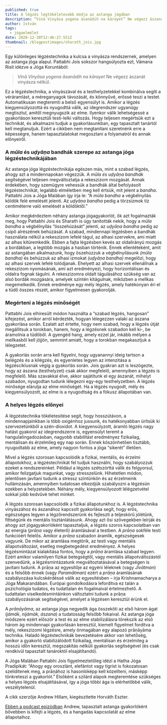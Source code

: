 ```yaml
---
published: true
title: A légzés legtökéletesebb módja az astanga jógában
description: “Vinā Vinyāsa yogena āsanādih na kārayet” Ne végezz ászanát vinyásza nélkül.
author: István
tags:
  - jógaelmélet
date: 2020-12-30T12:46:27.551Z
thumbnail: /blogpostimages/sharath_jois.jpg
---
```

Egy különleges légzéstechnika a kulcsa a vinyásza rendszernek, amelyen az astanga jóga alapul. Pattabhi Jois sokszor hangsúlyozta ezt, Vāmana Risit idézve a Jóga Koruntából:

> *Vinā Vinyāsa yogena āsanādih na kārayet*
> Ne végezz ászanát vinyásza nélkül.

Ez a légzéstechnika, a vinyászával és a testhelyzetekkel kombinálva segíti a véráramlást, a méreganyagok távozását, és könnyűvé, erőssé teszi a testet. Automatikusan megteremti a belső egyensúlyt is. Amikor a légzés kiegyensúlyozottá és nyugodttá válik, az idegrendszer ugyanúgy megtisztul, amitől megnyugszik az elme. Ilyenkor válik lehetségessé a gyakorláson keresztüli testi-lelki változás.
Hogy teljesen megértsük ezt a technikát, és alkalmazni tudjuk a gyakorlásunkban, egy tapasztalt tanártól kell megtanuljuk. Ezért a cikkben nem megtanítani szeretnénk erre a képességre, hanem tapasztalatokat megosztani a folyamatról és annak előnyeiről.

### A *mūla* és *uḍyāṇa* bandhák szerepe az astanga jóga légzéstechnikájában

Az astanga jóga légzéstechnikája egészen más, mint a szabad légzés, ahogy azt a mindennapokan végezzük. A *mūla és uḍyāṇa bandhák* segítségével teljesen megváltoztatja a rekeszizom mozgását. Annak érdekében, hogy szemügyre vehessük a bandhák által befolyásolt légzéstechnikát, legalább elméletben meg kell értsük, mit jelent a *bandha*. Pattabhi Jois a Jóga Malában így írja le: “A *mūla bandha* a végbélnyílás köldök felé emelését jelenti. Az *uḍyāṇa bandha* pedig a törzsizmok tíz centiméterre való emelését a köldöktől.”

Amikor megkérdeztem néhány astanga jógagyakorlót, ők azt fogalmazták meg, hogy Pattabhi Jois és Sharath is úgy tanították nekik, hogy a *mūla bandha* a végbélnyílás “összehúzását” jelenti, az *uḍyāṇa bandha* pedig az csípő alrészének behúzását. A szabad, mindennapi légzésben a bandhák használata nélkül a rekeszizom lefelé tágul, az alhasi szervekre, ami miatt az alhas kitüremkedik. Ebben a fajta légzésben kevés az oldalirányú mozgás a bordákban, a legtöbb mozgás a hasban történik.
Ennek ellentéteként, amit az astangában alkalmazunk, hogy öszehúzzuk a végbélnyílásunk *(mūla bandha)* és behúzzuk az alhasi izmokat *(uḍyāṇa bandha)* megelőzi, hogy az alhasi szervek lefelé tolódjanak. Ehelyett az alhasi szervek ellenállnak a rekeszizom nyomásának, ami azt eredményezi, hogy horizontálisan és oldalra fognak tágulni. A rekeszizomra oldalt tágulásához szükség van az alsó bordák mozgására, amelyek szintén kitágulnak, miközben a mellkas megemelkedik. Ennek eredménye egy mély légzés, amely hatékonyan éri el a tüdő összes részét, amikor figyelmesen gyakorolják.

### Megérteni a légzés minőségét

Pattabhi Jois elhíresült módon használta a “szabad légzés, hangosan” kifejezést, amikor arról kérdezték, hogyan lélegezzen valaki az ászana gyakorlása során. Ezalatt azt értette, hogy nem szabad, hogy a légzés útját megállítsuk a torokban, hanem, hogy a légzésnek szabadon kell ki-, be áramolnia a tüdőből. A gyengéd hang, amely ezzel jár, inkább mélyen a mellkasből kell jöjjön, semmint amiatt, hogy a torokban megakasztjuk a lélegzetet.

A gyakorlás során arra kell figyelni, hogy ugyanannyi ideig tartson a belégzés és a kilégzés, és egyenletes legyen az intenzitása a légzésciklusnak végig a gyakorlás során. Jois gyakran azt is leszögezte, hogy az ászana (testhelyzet) csak akkor megfelelő, amennyiben a légzés is megfelelő. Más szavakkal élve, akkor sajátítunk el egy ászanát, mihelyt szabadon, nyugodtan tudunk lélegezni egy-egy testhelyzetben. A légzés minősége elárulja az elme minőségét. Ha a légzés nyugodt, mély és kiegyensúlyozott, az elme is a nyugodtság és a fókusz állapotában van.

### A helyes légzés előnyei

A légzéstechnika tökéletesítése segít, hogy hosszútávon, a mindennapjainkban is több oxigénhoz jussunk, és hatékonyabban ürítsük ki szervezetünkből a szén-dioxidot. A kiegyensúlyzott, áramló légzés nagy hatást gyakorol az idegrendszerre is, egyensúlyt teremt a hangulatingadozásban, nagyobb stabilitást eredményez fizikailag, mentálisan és érzelmileg egy nap során. Ennek köszönhetően tisztább, nyugodtabb az elme, amely nagyon fontos a jóga “sikerét” illetően.

Mivel a légzés szorosan kapcsolódik a fizikai, mentális, és érzelmi állapotokhoz, a légzéstechnikát fel tudjuk használni, hogy szabályozzuk ezeket a rendszereinket. Például a légzés szétszórttá válik és felgyorsul, amikor felizgatjuk magunkat, vagy stresszelünk. Hihetetlen módon, jelentősen javítani tudunk a stressz szintünkön és az érzelmeink hullámzásán, amennyiben tudatosan elkezdjük szabályozni a légzésün ezekben a helyzetekben. Néhány mély, kiegyensúlyozott lélégzetvétel sokkal jobb kedvűvé tehet minket.

A légzés szorosan kapcsolódik a fizikai állapotunkhoz is. A légzéstechnika vinyászához és ászanához kapcsolt gyakorlása segít, hogy erős, egészséges legyen a légzőrendszerünk és fejleszti a teljeskörű jólétünk, fittségünk és mentális tisztánlátásunk. Ahogy azt ősi szövegekben leírják és ahogy azt jógagyakorlóként tapasztaljuk, a légzés szoros kapcsolatban van az energia (*prāṇa* vagy életerő) áramlásával a testben. A *prāṇa* sokféle testi funkcióért felelős. Amikor a *prāṇa* szabadon áramlik, egészségesek vagyunk. De mikor az áramlása megtörik, az testi vagy mentális állapotváltozást, esetleg megbetegedést eredményez. A helyes légzésmintázat kialakítása fontos, hogy a *prāṇa* áramlása szabad legyen. Ezért amikor valamilyen fizikai betegségtől, vagy mentális állapotváltozástól szenvedünk, a légzésmintázatunk megváltoztatásával a betegségen is javítani tudunk.
A prāṇa az egyesítője az egyéni léleknek (vagy *Jīvātman*) és a felsőbb énnek (vagy *Paramātman*) ezért a *prāṇa* áramlásának szabályozása kulcskérdéssé válik az egyesítésben – írja Krishnamacharya a Jóga Makarandában. Európai gondolkodásra lefordítva ez talán a pszichológia tudatos, és tudattalan én fogalmaival értelmezhető. A tudattalan viselkedésmintáinkon változtatni tudunk a prāṇa szabályozásának segítségével, amelyet a légzésen keresztül érünk el.

A *prāṇāyāma*, az astanga jóga negyedik ága összeköti az első három ágat (*jámák*, *nijámák*, *ászana*) a tudatosság felsőbb fokaival. Az astanga jóga módszere ezért először a test és az elme stabilizálásra törekszik az első három ág mindennapi gyakorlásán keresztül, kiemelt figyelmet fordítva a mély, rekeszizomi légzésre, amely önmagában egy alapozó prāṇāyāma technika. Haladó légzéstechnikák bevezetésére akkor van lehetőség, amikor a gyakorló stabilizálódott fizikailag, mentálisan és érzelmileg a hosszú időn keresztül, megszakítás nélküli gyakorlás segítségével (és csak rendkívül tapasztalt tanároktól elsajátítandó).

A Jóga Malában Pattabhi Jois figyelmeztetőleg idézi a Hatha Jóga Pradipikát: “Ahogy egy oroszlánt, elefántot vagy tigrist is fokozatosan szelídítenek meg, a prāṇához is hasonlóképp kell közelíteni, másképp tönkreteszi a gyakorlót.” Elsőként a szilárd alapok megteremtése szükséges a helyes légzés elsajátításával, így a jóga többi ága is elérhetőbbé válik, veszélytelenül.

A cikk szerzője Andrew Hillam, kiegészítette Horváth Eszter.

[Ebben a podcast epizódban](https://harmonyslater.com/finding-harmony-podcast/2020/11/6/the-power-of-sacred-sound) Andrew, tapasztalt astanga gyakorlóként bővebben is kifejti a légzés, és a hangadás kapcsolatát az elme állapotaihoz.
